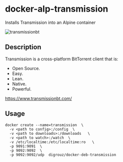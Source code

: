 # docker-alp-transmission
Installs Transmission into an Alpine container

![transmissionbt](https://upload.wikimedia.org/wikipedia/commons/archive/6/6d/20080126162557%21Transmission_icon.png)

## Description

Transmission is a cross-platform BitTorrent client that is:
- Open Source.
- Easy.
- Lean.
- Native.
- Powerful.

https://www.transmissionbt.com/

## Usage
    docker create --name=transmission  \
      -v <path to config>:/config  \
      -v <path to downloads>:/downloads   \
      -v <path to watch>:/watch  \
      -v /etc/localtime:/etc/localtime:ro   \
      -p 9091:9091  \
      -p 9092:9092  \
      -p 9092:9092/udp  digrouz/docker-deb-transmission



